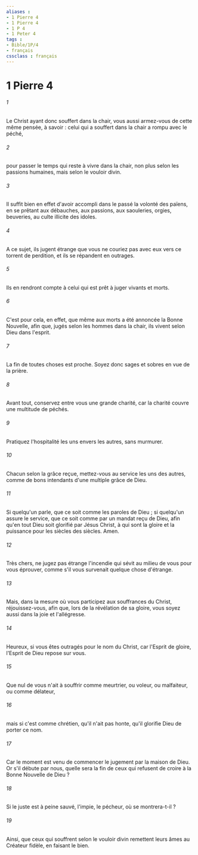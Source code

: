 ```yaml
---
aliases : 
- 1 Pierre 4
- 1 Pierre 4
- 1 P 4
- 1 Peter 4
tags : 
- Bible/1P/4
- français
cssclass : français
---
```


# 1 Pierre 4

###### 1
Le Christ ayant donc souffert dans la chair, vous aussi armez-vous de cette même pensée, à savoir : celui qui a souffert dans la chair a rompu avec le péché, 
###### 2
pour passer le temps qui reste à vivre dans la chair, non plus selon les passions humaines, mais selon le vouloir divin. 
###### 3
Il suffit bien en effet d'avoir accompli dans le passé la volonté des païens, en se prêtant aux débauches, aux passions, aux saouleries, orgies, beuveries, au culte illicite des idoles. 
###### 4
A ce sujet, ils jugent étrange que vous ne couriez pas avec eux vers ce torrent de perdition, et ils se répandent en outrages. 
###### 5
Ils en rendront compte à celui qui est prêt à juger vivants et morts. 
###### 6
C'est pour cela, en effet, que même aux morts a été annoncée la Bonne Nouvelle, afin que, jugés selon les hommes dans la chair, ils vivent selon Dieu dans l'esprit. 
###### 7
La fin de toutes choses est proche. Soyez donc sages et sobres en vue de la prière. 
###### 8
Avant tout, conservez entre vous une grande charité, car la charité couvre une multitude de péchés. 
###### 9
Pratiquez l'hospitalité les uns envers les autres, sans murmurer. 
###### 10
Chacun selon la grâce reçue, mettez-vous au service les uns des autres, comme de bons intendants d'une multiple grâce de Dieu. 
###### 11
Si quelqu'un parle, que ce soit comme les paroles de Dieu ; si quelqu'un assure le service, que ce soit comme par un mandat reçu de Dieu, afin qu'en tout Dieu soit glorifié par Jésus Christ, à qui sont la gloire et la puissance pour les siècles des siècles. Amen. 
###### 12
Très chers, ne jugez pas étrange l'incendie qui sévit au milieu de vous pour vous éprouver, comme s'il vous survenait quelque chose d'étrange. 
###### 13
Mais, dans la mesure où vous participez aux souffrances du Christ, réjouissez-vous, afin que, lors de la révélation de sa gloire, vous soyez aussi dans la joie et l'allégresse. 
###### 14
Heureux, si vous êtes outragés pour le nom du Christ, car l'Esprit de gloire, l'Esprit de Dieu repose sur vous. 
###### 15
Que nul de vous n'ait à souffrir comme meurtrier, ou voleur, ou malfaiteur, ou comme délateur, 
###### 16
mais si c'est comme chrétien, qu'il n'ait pas honte, qu'il glorifie Dieu de porter ce nom. 
###### 17
Car le moment est venu de commencer le jugement par la maison de Dieu. Or s'il débute par nous, quelle sera la fin de ceux qui refusent de croire à la Bonne Nouvelle de Dieu ? 
###### 18
Si le juste est à peine sauvé, l'impie, le pécheur, où se montrera-t-il ? 
###### 19
Ainsi, que ceux qui souffrent selon le vouloir divin remettent leurs âmes au Créateur fidèle, en faisant le bien. 

